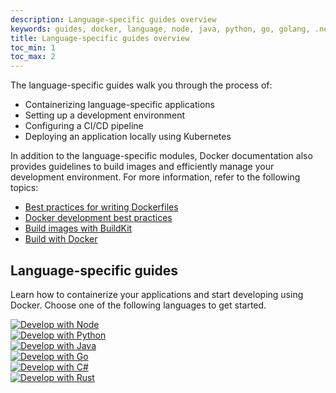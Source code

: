 ```yaml
---
description: Language-specific guides overview
keywords: guides, docker, language, node, java, python, go, golang, .net
title: Language-specific guides overview
toc_min: 1
toc_max: 2
---
```


The language-specific guides walk you through the process of:
* Containerizing language-specific applications
* Setting up a development environment
* Configuring a CI/CD pipeline
* Deploying an application locally using Kubernetes

In addition to the language-specific modules, Docker documentation also provides guidelines to build images and efficiently manage your development environment. For more information, refer to the following topics:

* [Best practices for writing Dockerfiles](../develop/develop-images/dockerfile_best-practices.md)
* [Docker development best practices](../develop/dev-best-practices.md)
* [Build images with BuildKit](../build/buildkit/index.md#getting-started)
* [Build with Docker](../build/guide/_index.md)

## Language-specific guides

Learn how to containerize your applications and start developing using Docker. Choose one of the following languages to get started.

<div class="grid grid-cols-3 auto-rows-fr sm:flex-col sm:h-auto gap-4">
    <div class="flex items-center flex-1 shadow p-4">
        <a href="/language/nodejs/"><img class="m-auto rounded" src="/language/images/nodejs.webp" alt="Develop with Node"></a>
    </div>
    <div class="flex items-center flex-1 shadow p-4">
        <a href="/language/python/"><img class="m-auto rounded" src="/language/images/python.webp" alt="Develop with Python"></a>
    </div>
    <div class="flex items-center flex-1 shadow p-4">
        <a href="/language/java/"><img class="m-auto rounded" src="/language/images/java.webp" alt="Develop with Java"></a>
    </div>
    <div class="flex items-center flex-1 shadow p-4">
        <a href="/language/golang/"><img class="m-auto rounded" src="/language/images/golang.webp" alt="Develop with Go"></a>
    </div>
    <div class="flex items-center flex-1 shadow p-4">
        <a href="/language/dotnet/"><img class="m-auto rounded" src="/language/images/c-sharp.webp" alt="Develop with C#"></a>
    </div>
    <div class="flex items-center flex-1 shadow p-4">
        <a href="/language/rust/"><img class="m-auto rounded" src="/language/images/rust-logo.webp" alt="Develop with Rust"></a>
    </div>
</div>